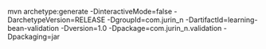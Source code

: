 mvn archetype:generate -DinteractiveMode=false -DarchetypeVersion=RELEASE -DgroupId=com.jurin_n -DartifactId=learning-bean-validation -Dversion=1.0 -Dpackage=com.jurin_n.validation -Dpackaging=jar